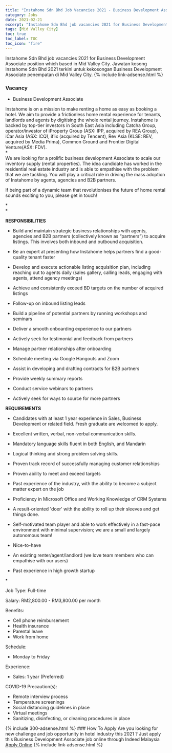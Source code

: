 ```yaml
---
title: "Instahome Sdn Bhd Job Vacancies 2021 - Business Development Associate" 
category: Jobs 
date: 2021-02-21 
excerpt: "Instahome Sdn Bhd job vacancies 2021 for Business Development Associate position which based in Mid Valley City. Jawatan kosong Instahome Sdn Bhd 2021 terkini untuk kekosongan Business Development Associate penempatan di Mid Valley City" 
tags: [Mid Valley City] 
toc: true 
toc_label: TOC 
toc_icon: "fire" 
--- 
```


Instahome Sdn Bhd job vacancies 2021 for Business Development Associate position which based in Mid Valley City. Jawatan kosong Instahome Sdn Bhd 2021 terkini untuk kekosongan Business Development Associate penempatan di Mid Valley City. 
{% include link-adsense.html %} 
### Vacancy 
- Business Development Associate 
<div><p>Instahome is on a mission to make renting a home as easy as booking a hotel. We aim to provide a frictionless home rental experience for tenants, landlords and agents by digitising the whole rental journey. Instahome is backed by top-tier investors in South East Asia including Catcha Group, operator/investor of iProperty Group (ASX: IPP, acquired by REA Group), iCar Asia (ASX: ICQ), iflix (acquired by Tencent), Rev Asia (KLSE: REV, acquired by Media Prima), Common Ground and Frontier Digital Venture(ASX: FDV).<br>*<br>We are looking for a prolific business development Associate to scale our inventory supply (rental properties). The idea candidate has worked in the residential real estate industry and is able to empathise with the problem that we are tackling. You will play a critical role in driving the mass adoption of Instahome by agents, agencies and B2B partners.</p><p>If being part of a dynamic team that revolutionises the future of home rental sounds exciting to you, please get in touch!</p><p>*<br>*</p><p><b>RESPONSIBILITIES</b></p><ul><li>Build and maintain strategic business relationships with agents, agencies and B2B partners (collectively known as &#8220;partners&#8221;) to acquire listings. This involves both inbound and outbound acquisition.</li></ul><ul><li>Be an expert at presenting how Instahome helps partners find a good-quality tenant faster</li></ul><ul><li>Develop and execute actionable listing acquisition plan, including reaching out to agents daily (sales gallery, calling leads, engaging with agents, attend agency meetings)</li></ul><ul><li>Achieve and consistently exceed BD targets on the number of acquired listings</li></ul><ul><li>Follow-up on inbound listing leads</li></ul><ul><li>Build a pipeline of potential partners by running workshops and seminars</li></ul><ul><li>Deliver a smooth onboarding experience to our partners</li></ul><ul><li>Actively seek for testimonial and feedback from partners</li></ul><ul><li>Manage partner relationships after onboarding</li></ul><ul><li>Schedule meeting via Google Hangouts and Zoom</li></ul><ul><li>Assist in developing and drafting contracts for B2B partners</li></ul><ul><li>Provide weekly summary reports</li></ul><ul><li>Conduct service webinars to partners</li></ul><ul><li>Actively seek for ways to source for more partners</li></ul><p><b>REQUIREMENTS</b></p><ul><li>Candidates with at least 1 year experience in Sales, Business Development or related field. Fresh graduate are welcomed to apply.</li></ul><ul><li>Excellent written, verbal, non-verbal communication skills.</li></ul><ul><li>Mandatory language skills fluent in both English, and Mandarin</li></ul><ul><li>Logical thinking and strong problem solving skills.</li></ul><ul><li>Proven track record of successfully managing customer relationships</li></ul><ul><li>Proven ability to meet and exceed targets</li></ul><ul><li>Past experience of the industry, with the ability to become a subject matter expert on the job</li></ul><ul><li>Proficiency in Microsoft Office and Working Knowledge of CRM Systems</li></ul><ul><li>A result-oriented 'doer' with the ability to roll up their sleeves and get things done.</li></ul><ul><li>Self-motivated team player and able to work effectively in a fast-pace environment with minimal supervision; we are a small and largely autonomous team!</li></ul><ul><li>Nice-to-have</li></ul><ul><li>An existing renter/agent/landlord (we love team members who can empathise with our users)</li></ul><ul><li>Past experience in high growth startup</li></ul><p>*</p><p>Job Type: Full-time</p><p>Salary: RM2,800.00 - RM3,800.00 per month</p><p>Benefits:</p><ul><li>Cell phone reimbursement</li><li>Health insurance</li><li>Parental leave</li><li>Work from home</li></ul><p>Schedule:</p><ul><li>Monday to Friday</li></ul><p>Experience:</p><ul><li>Sales: 1 year (Preferred)</li></ul><p>COVID-19 Precaution(s):</p><ul><li>Remote interview process</li><li>Temperature screenings</li><li>Social distancing guidelines in place</li><li>Virtual meetings</li><li>Sanitizing, disinfecting, or cleaning procedures in place</li></ul></div> 
{% include 300-adsense.html %} 
### How To Apply 
Are you looking for new challenge and job opportunity in hotel industry this 2021 ?
Just apply this Business Development Associate job online through Indeed Malaysia 
<a href="https://malaysia.indeed.com/viewjob?jk=8f266912adb51866" class="btn btn--info" target="_blank" rel="nofollow noopenner">Apply Online</a> 
{% include link-adsense.html %} 
